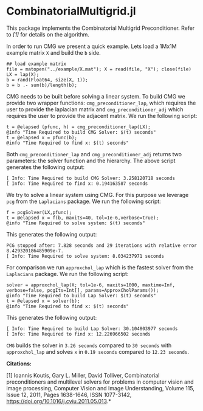 
# CombinatorialMultigrid.jl
This package implements the Combinatorial Multigrid Preconditioner. Refer to *[1]* for details on the algorithm. 


In order to run CMG we present a quick example. Lets load a 1Mx1M example matrix ```X``` and build the ```b``` side. 

```
## load example matrix
file = matopen("../example/X.mat"); X = read(file, "X"); close(file)
LX = lap(X);
b = rand(Float64, size(X, 1));
b = b .- sum(b)/length(b);
```
CMG needs to be built before solving a linear system. To build CMG we provide two wrapper functions: ```cmg_preconditioner_lap```, which requires the user to provide the laplacian matrix and ```cmg_preconditioner_adj``` which requires the user to provide the adjacent matrix. 
We run the following script:

```
t = @elapsed (pfunc, h) = cmg_preconditioner_lap(LX);
@info "Time Required to build CMG Solver: $(t) seconds"
t = @elapsed x = pfunc(b);
@info "Time Required to find x: $(t) seconds"
```
Both ```cmg_preconditioner_lap``` and ```cmg_preconditioner_adj``` returns two parameters: the solver function and the hierarchy.
The above script generates the following output: 
```
[ Info: Time Required to build CMG Solver: 3.258120718 seconds
[ Info: Time Required to find x: 0.194163587 seconds
```
We try to solve a linear system using CMG. For this purpose we leverage ```pcg``` from the ```Laplacians``` package. We run the following script: 
```
f = pcgSolver(LX,pfunc);
t = @elapsed x = f(b, maxits=40, tol=1e-6,verbose=true);
@info "Time Required to solve system: $(t) seconds"
```
This generates the following output: 
```
PCG stopped after: 7.828 seconds and 29 iterations with relative error 8.429320186485909e-7.
[ Info: Time Required to solve system: 8.034237971 seconds
```

For comparison we run ```approxchol_lap``` which is the fastest solver from the ```Laplacians``` package. We run the following script: 
```
solver = approxchol_lap(X; tol=1e-6, maxits=1000, maxtime=Inf, verbose=false, pcgIts=Int[], params=ApproxCholParams());
@info "Time Required to build Lap Solver: $(t) seconds"
t = @elapsed x = solver(b);
@info "Time Required to find x: $(t) seconds"
```
This generates the following output: 
```
[ Info: Time Required to build Lap Solver: 30.104803977 seconds
[ Info: Time Required to find x: 12.226966502 seconds
```

```CMG``` builds the solver in ```3.26 seconds``` compared to ```30 seconds``` with ```approxchol_lap``` and solves ```x``` in ```0.19 seconds``` compared to ```12.23 seconds```.


**Citations:**

[1] Ioannis Koutis, Gary L. Miller, David Tolliver, Combinatorial preconditioners and multilevel solvers for problems in computer vision and image processing, Computer Vision and Image Understanding, Volume 115, Issue 12, 2011, Pages 1638-1646, ISSN 1077-3142, https://doi.org/10.1016/j.cviu.2011.05.013.*
